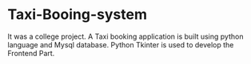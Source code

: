 # Taxi-Booing-system
It was a college project. A Taxi booking application is built using python language and Mysql database. Python Tkinter is used to develop the Frontend Part.
